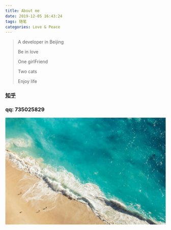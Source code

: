 ```yaml
---
title: About me
date: 2019-12-05 16:43:24
tags: 随笔
categories: Love & Peace
---
```


> A developer in Beijing
>
> Be in love
>
> One girlFriend
>
> Two cats
>
> Enjoy life


### [知乎](https://www.zhihu.com/people/mi-hai-bo-37/activities)
### qq: 735025829

![images](/images/cover6.jpg)

